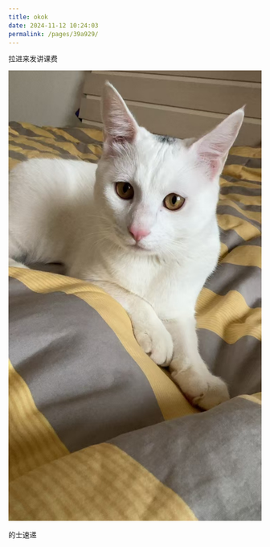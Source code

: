 ```yaml
---
title: okok
date: 2024-11-12 10:24:03
permalink: /pages/39a929/
---
```


拉进来发讲课费

![e917175aa37f446de964b367099b182](assets/e917175aa37f446de964b367099b182.jpg)

的士速递
